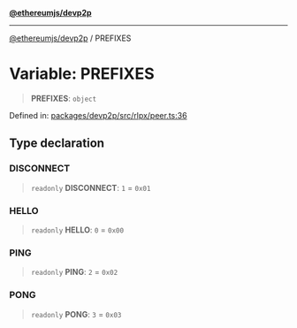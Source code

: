 [**@ethereumjs/devp2p**](../README.md)

***

[@ethereumjs/devp2p](../README.md) / PREFIXES

# Variable: PREFIXES

> **PREFIXES**: `object`

Defined in: [packages/devp2p/src/rlpx/peer.ts:36](https://github.com/ethereumjs/ethereumjs-monorepo/blob/master/packages/devp2p/src/rlpx/peer.ts#L36)

## Type declaration

### DISCONNECT

> `readonly` **DISCONNECT**: `1` = `0x01`

### HELLO

> `readonly` **HELLO**: `0` = `0x00`

### PING

> `readonly` **PING**: `2` = `0x02`

### PONG

> `readonly` **PONG**: `3` = `0x03`

